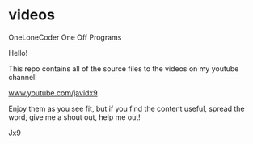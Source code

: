 # videos
OneLoneCoder One Off Programs

Hello!

This repo contains all of the source files to the videos on my youtube channel!

www.youtube.com/javidx9

Enjoy them as you see fit, but if you find the content useful, spread the word, give me a shout out, help me out!

Jx9

